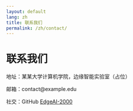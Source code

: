 ```yaml
---
layout: default
lang: zh
title: 联系我们
permalink: /zh/contact/
---
```


<div class="container" style="margin:24px 0;">
  <h1>联系我们</h1>
  <p>地址：某某大学计算机学院，边缘智能实验室（占位）</p>
  <p>邮箱：contact@example.edu</p>
  <p>社交：GitHub <a href="https://github.com/EdgeAI-2000" target="_blank" rel="noopener">EdgeAI-2000</a></p>
</div> 